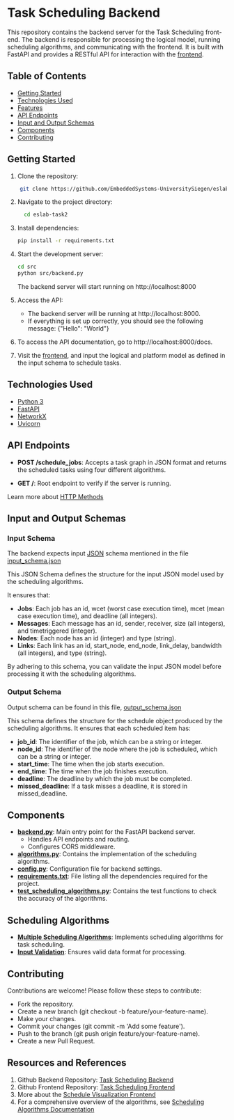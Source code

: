 # Task Scheduling Backend


This repository contains the backend server for the Task Scheduling front-end. The backend is responsible for processing the logical model, running scheduling algorithms, and communicating with the frontend. It is built with FastAPI and provides a RESTful API for interaction with the [frontend](https://eslab.es.eti.uni-siegen.de/eslab2/index.html).

## Table of Contents
- [Getting Started](#getting-started)
- [Technologies Used](#technologies-used)
- [Features](#features)
- [API Endpoints](#api-endpoints)
- [Input and Output Schemas](#input-and-output-formats)
- [Components](#components)
- [Contributing](#contributing)

## Getting Started

1. Clone the repository:
``` BASH
    git clone https://github.com/EmbeddedSystems-UniversitySiegen/eslab-task2
```

2. Navigate to the project directory:
    ``` BASH
      cd eslab-task2
    ```

3. Install dependencies:
    ``` BASH
    pip install -r requirements.txt
    ```

4. Start the development server:
    ``` BASH 
    cd src
    python src/backend.py
    ```
   The backend server will start running on http://localhost:8000

5. Access the API:
   - The backend server will be running at http://localhost:8000.
   - If everything is set up correctly, you should see the following message: {"Hello": "World"}

6. To access the API documentation, go to http://localhost:8000/docs.

7. Visit the [frontend]([https://eslab2.pages.dev/](https://eslab.es.eti.uni-siegen.de/eslab2/index.html)), and input the logical and platform model as defined in the input schema to schedule tasks.

## Technologies Used

- [Python 3](https://www.python.org/about/gettingstarted/)
- [FastAPI](https://fastapi.tiangolo.com/learn/)
- [NetworkX](https://networkx.org/documentation/stable/tutorial.html)
- [Uvicorn](https://www.uvicorn.org/)

## API Endpoints

- **POST /schedule_jobs**: Accepts a task graph in JSON format and returns the scheduled tasks using four different algorithms.

- **GET /**: Root endpoint to verify if the server is running.

Learn more about [HTTP Methods](https://developer.mozilla.org/en-US/docs/Web/HTTP/Methods)

## Input and Output Schemas

### Input Schema 

The backend expects input  [JSON](https://developer.mozilla.org/en-US/docs/Learn/JavaScript/Objects/JSON) schema mentioned in the file [input_schema.json](input_schema.json)

This JSON Schema defines the structure for the input JSON model used by the scheduling algorithms. 

It ensures that:

- **Jobs**: Each job has an id, wcet (worst case execution time), mcet (mean case execution time), and deadline (all integers).
- **Messages**: Each message has an id, sender, receiver, size (all integers), and timetriggered (integer).
- **Nodes**: Each node has an id (integer) and type (string).
- **Links**: Each link has an id, start_node, end_node, link_delay, bandwidth (all integers), and type (string).

By adhering to this schema, you can validate the input JSON model before processing it with the scheduling algorithms.

### Output Schema 

Output schema can be found in this file, [output_schema.json](output_schema.json)

This schema defines the structure for the schedule object produced by the scheduling algorithms. It ensures that each scheduled item has:

- **job_id**: The identifier of the job, which can be a string or integer.
- **node_id**: The identifier of the node where the job is scheduled, which can be a string or integer.
- **start_time**: The time when the job starts execution.
- **end_time**: The time when the job finishes execution.
- **deadline**: The deadline by which the job must be completed.
- **missed_deadline**: If a task misses a deadline, it is stored in missed_deadline.


## Components

- **[backend.py](../../src/backend.py)**: Main entry point for the FastAPI backend server.
    - Handles API endpoints and routing.
    - Configures CORS middleware.
- **[algorithms.py](../../src/algorithms.py)**: Contains the implementation of the scheduling algorithms.
- **[config.py](../../src/config.py)**: Configuration file for backend settings.
- **[requirements.txt](../../requirements.txt)**: File listing all the dependencies required for the project.
- **[test_scheduling_algorithms.py](../../tests/test_scheduling_algorithms.py)**: Contains the test functions to check the accuracy of the algorithms.

## Scheduling Algorithms

- **[Multiple Scheduling Algorithms](scheduling_algorithms.md)**: Implements scheduling algorithms for task scheduling.
- **[Input Validation](input_schema.json)**: Ensures valid data format for processing.

## Contributing
Contributions are welcome! Please follow these steps to contribute:

- Fork the repository.
- Create a new branch (git checkout -b feature/your-feature-name).
- Make your changes.
- Commit your changes (git commit -m 'Add some feature').
- Push to the branch (git push origin feature/your-feature-name).
- Create a new Pull Request.

## Resources and References
1. Github Backend Repository: [Task Scheduling Backend](https://github.com/EmbeddedSystems-UniversitySiegen/eslab-task2)
2. Github Frontend Repository: [Task Scheduling Frontend](https://github.com/linem-davton/schedule_viz-frontend)
3. More about the [Schedule Visualization Frontend](schedule-visualization-frontend.md)
4. For a comprehensive overview of the algorithms, see [Scheduling Algorithms Documentation](scheduling_algorithms.md)


